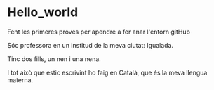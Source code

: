 # Hello_world
Fent les primeres proves per apendre a fer anar l'entorn gitHub

Sóc professora en un institud de la meva ciutat: Igualada.

Tinc dos fills, un nen i una nena.

I tot això que estic escrivint ho faig en Català, que és la meva llengua materna.

